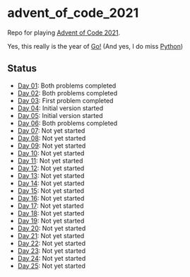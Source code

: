 # advent_of_code_2021
Repo for playing [Advent of Code 2021](https://adventofcode.com/2021).

Yes, this really is the year of [Go!](https://go.dev/)
(And yes, I do miss [Python](https://www.python.org/))

## Status
* [Day 01](https://adventofcode.com/2021/day/1): Both problems completed
* [Day 02](https://adventofcode.com/2021/day/2): Both problems completed
* [Day 03](https://adventofcode.com/2021/day/3): First problem completed
* [Day 04](https://adventofcode.com/2021/day/4): Initial version started
* [Day 05](https://adventofcode.com/2021/day/5): Initial version started
* [Day 06](https://adventofcode.com/2021/day/6): Both problems completed
* [Day 07](https://adventofcode.com/2021/day/7): Not yet started
* [Day 08](https://adventofcode.com/2021/day/8): Not yet started
* [Day 09](https://adventofcode.com/2021/day/9): Not yet started
* [Day 10](https://adventofcode.com/2021/day/10): Not yet started
* [Day 11](https://adventofcode.com/2021/day/11): Not yet started
* [Day 12](https://adventofcode.com/2021/day/12): Not yet started
* [Day 13](https://adventofcode.com/2021/day/13): Not yet started
* [Day 14](https://adventofcode.com/2021/day/14): Not yet started
* [Day 15](https://adventofcode.com/2021/day/15): Not yet started
* [Day 16](https://adventofcode.com/2021/day/16): Not yet started
* [Day 17](https://adventofcode.com/2021/day/17): Not yet started
* [Day 18](https://adventofcode.com/2021/day/18): Not yet started
* [Day 19](https://adventofcode.com/2021/day/19): Not yet started
* [Day 20](https://adventofcode.com/2021/day/20): Not yet started
* [Day 21](https://adventofcode.com/2021/day/21): Not yet started
* [Day 22](https://adventofcode.com/2021/day/22): Not yet started
* [Day 23](https://adventofcode.com/2021/day/23): Not yet started
* [Day 24](https://adventofcode.com/2021/day/24): Not yet started
* [Day 25](https://adventofcode.com/2021/day/25): Not yet started
